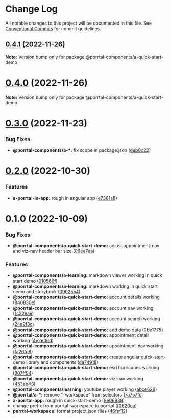 # Change Log

All notable changes to this project will be documented in this file.
See [Conventional Commits](https://conventionalcommits.org) for commit guidelines.

## [0.4.1](https://github.com/datumgeek/porrtal/compare/v0.4.0...v0.4.1) (2022-11-26)

**Note:** Version bump only for package @porrtal-components/a-quick-start-demo

# [0.4.0](https://github.com/datumgeek/porrtal/compare/v0.3.0...v0.4.0) (2022-11-26)

**Note:** Version bump only for package @porrtal-components/a-quick-start-demo

# [0.3.0](https://github.com/datumgeek/porrtal/compare/v0.2.0...v0.3.0) (2022-11-23)

### Bug Fixes

- **@porrtal-components/a-\*:** fix scope in package.json ([deb0d22](https://github.com/datumgeek/porrtal/commit/deb0d22575fa28f1c16dce928de021d659affe11))

# [0.2.0](https://github.com/datumgeek/porrtal/compare/v0.1.0...v0.2.0) (2022-10-30)

### Features

- **a-porrtal-io-app:** rough in angular app ([e7381a8](https://github.com/datumgeek/porrtal/commit/e7381a8d324f18413b909e8800874d235e1f8567))

# 0.1.0 (2022-10-09)

### Bug Fixes

- **@porrtal-components/a-quick-start-demo:** adjust appointment-nav and viz-nav header bar size ([06ee7ea](https://github.com/datumgeek/porrtal/commit/06ee7ea79c83b6584996939806efb922b5886883))

### Features

- **@porrtal-components/a-learning:** markdown viewer working in quick start demo ([010566f](https://github.com/datumgeek/porrtal/commit/010566f1d6a69d4dc050f55dd7d4833853b6604f))
- **@porrtal-components/a-learning:** markdown working in quick start demo and storybook ([0902554](https://github.com/datumgeek/porrtal/commit/09025545d6c246d6d65e4a970a8d700806ce7070))
- **@porrtal-components/a-quick-start-demo:** account details working ([840830e](https://github.com/datumgeek/porrtal/commit/840830ee1afe9c7ece8c414ee54907e7329d9e59))
- **@porrtal-components/a-quick-start-demo:** account nav working ([1c22eae](https://github.com/datumgeek/porrtal/commit/1c22eaec765077e7bda9d591f732e6377bc6e126))
- **@porrtal-components/a-quick-start-demo:** account search working ([24a9f3c](https://github.com/datumgeek/porrtal/commit/24a9f3c0a901de30fb59cc2ea2772fb91a9fed58))
- **@porrtal-components/a-quick-start-demo:** add demo data ([0be1775](https://github.com/datumgeek/porrtal/commit/0be17755cd87c4ed86328e6f5717d1769156b61f))
- **@porrtal-components/a-quick-start-demo:** appointment detail working ([4e2e06d](https://github.com/datumgeek/porrtal/commit/4e2e06df9926bb0e02c0de4a19ea8ee1c0f23f70))
- **@porrtal-components/a-quick-start-demo:** appointment-nav working ([fa26fd8](https://github.com/datumgeek/porrtal/commit/fa26fd8613b098f11ab80153d29e2d525ac76a98))
- **@porrtal-components/a-quick-start-demo:** create angular quick-start-demo library and components ([da74918](https://github.com/datumgeek/porrtal/commit/da74918adf4b214eb1c71aaecaf7a29e699de294))
- **@porrtal-components/a-quick-start-demo:** esri hurricanes working ([207ff54](https://github.com/datumgeek/porrtal/commit/207ff54a0279a29b3406b65ba9827507acb88bb9))
- **@porrtal-components/a-quick-start-demo:** viz-nav working ([453ab43](https://github.com/datumgeek/porrtal/commit/453ab430848a8a5b71def41e3976e3a1415e9847))
- **@porrtal-components/learning:** youtube player working ([abce628](https://github.com/datumgeek/porrtal/commit/abce628e0b3419c0542507c5979c85378982b58c))
- **@porrtal/a-\*:** remove "-workspace" from selectors ([7a757fc](https://github.com/datumgeek/porrtal/commit/7a757fc1cf09d1d173728f497b2d46c63f3cebe1))
- **a-porrtal-app:** rough in quick-start-demo ([8e06989](https://github.com/datumgeek/porrtal/commit/8e06989a97bb410110fbb44944dcc0d723b16cd4))
- change prefix from porrtal-workspace to porrtal ([f0620ea](https://github.com/datumgeek/porrtal/commit/f0620ea3496545bcbb1b596b5900a3381ebea41d))
- **porrtal-workspace:** format project.json files ([46fef12](https://github.com/datumgeek/porrtal/commit/46fef12bba99d07cc883cb08ab46e38ad232aae9))
